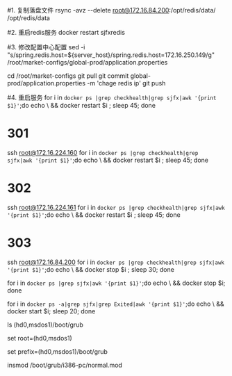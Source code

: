#1. 复制落盘文件 
rsync -avz --delete root@172.16.84.200:/opt/redis/data/ /opt/redis/data

#2. 重启redis服务
docker restart sjfxredis

#3. 修改配置中心配置
sed -i "s/spring.redis.host=\${server_host}/spring.redis.host=172.16.250.149/g" /root/market-configs/global-prod/application.properties

cd /root/market-configs
git pull
git commit global-prod/application.properties -m 'chage redis ip'
git push

#4. 重启服务
for i in `docker ps |grep checkhealth|grep sjfx|awk '{print $1}'`;do echo \ &&  docker restart $i ; sleep 45; done
# 301
ssh root@172.16.224.160
for i in `docker ps |grep checkhealth|grep sjfx|awk '{print $1}'`;do echo \ &&  docker restart $i ; sleep 45; done
# 302
ssh root@172.16.224.161
for i in `docker ps |grep checkhealth|grep sjfx|awk '{print $1}'`;do echo \ &&  docker restart $i ; sleep 45; done
# 303
ssh root@172.16.84.200
for i in `docker ps |grep checkhealth|grep sjfx|awk '{print $1}'`;do echo \ && docker stop $i ; sleep 30; done

for i in `docker ps |grep sjfx|awk '{print $1}'`;do echo \ && docker stop $i;  done

for i in `docker ps -a|grep sjfx|grep Exited|awk '{print $1}'`;do echo \ && docker start $i; sleep 20;  done


ls (hd0,msdos1)/boot/grub

set root=(hd0,msdos1)

set prefix=(hd0,msdos1)/boot/grub

insmod /boot/grub/i386-pc/normal.mod

